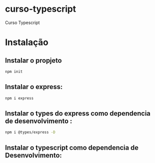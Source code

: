 # curso-typescript
Curso Typescript

# Instalação
## Instalar o propjeto 
```bash 
npm init
```
## Instalar o express: 

```bash 
npm i express 
```
## Instalar o types do express como dependencia de desenvolvimento : 
```bash 
npm i @types/express -D
```
## Instalar o typescript como dependencia de Desenvolvimento: 
``` bash npm typescript -D 
```